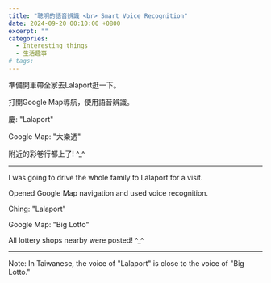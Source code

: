 ```yaml
---
title: "聰明的語音辨識 <br> Smart Voice Recognition"
date: 2024-09-20 00:10:00 +0800
excerpt: ""
categories:
  - Interesting things
  - 生活趣事
# tags:
---
```


準備開車帶全家去Lalaport逛一下。

打開Google Map導航，使用語音辨識。

慶: "Lalaport"

Google Map: "大樂透"

附近的彩卷行都上了! ^_^

<!--
2024-09 發生

FB: 
-->

---

I was going to drive the whole family to Lalaport for a visit.

Opened Google Map navigation and used voice recognition.

Ching: "Lalaport"

Google Map: "Big Lotto"

All lottery shops nearby were posted! ^_^

---

Note: In Taiwanese, the voice of "Lalaport" is close to the voice of "Big Lotto."
